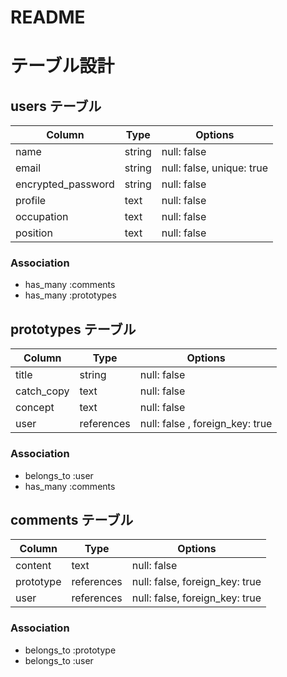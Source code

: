 # README

# テーブル設計

## users テーブル

| Column             | Type   | Options                   |
| ------------------ | ------ | ------------------------- |
| name               | string | null: false               |
| email              | string | null: false, unique: true |
| encrypted_password | string | null: false               |
| profile            | text   | null: false               |
| occupation         | text   | null: false               |
| position           | text   | null: false               |




### Association

- has_many :comments
- has_many :prototypes

## prototypes テーブル

| Column     | Type       | Options                          |
| ---------- | ---------- | -------------------------------- |
| title      | string     | null: false                      |
| catch_copy | text       | null: false                      |
| concept    | text       | null: false                      |
| user       | references | null: false , foreign_key: true |

### Association

- belongs_to :user
- has_many :comments

## comments テーブル

| Column    | Type       | Options                        |
| --------- | ---------- | ------------------------------ |
| content   | text       | null: false                    |
| prototype | references | null: false, foreign_key: true |
| user      | references | null: false, foreign_key: true |

### Association

- belongs_to :prototype
- belongs_to :user

